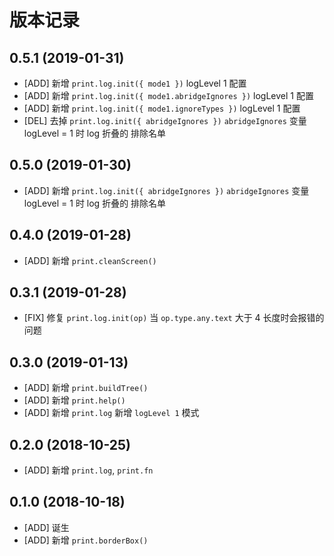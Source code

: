 # 版本记录
## 0.5.1 (2019-01-31)
* [ADD] 新增 `print.log.init({ mode1 })` logLevel 1 配置
* [ADD] 新增 `print.log.init({ mode1.abridgeIgnores })` logLevel 1 配置
* [ADD] 新增 `print.log.init({ mode1.ignoreTypes })` logLevel 1 配置
* [DEL] 去掉 `print.log.init({ abridgeIgnores })` `abridgeIgnores` 变量 logLevel = 1 时 log 折叠的 排除名单

## 0.5.0 (2019-01-30)
* [ADD] 新增 `print.log.init({ abridgeIgnores })` `abridgeIgnores` 变量 logLevel = 1 时 log 折叠的 排除名单

## 0.4.0 (2019-01-28)
* [ADD] 新增 `print.cleanScreen()`

## 0.3.1 (2019-01-28)
* [FIX] 修复 `print.log.init(op)` 当 `op.type.any.text` 大于 4 长度时会报错的问题

## 0.3.0 (2019-01-13)
* [ADD] 新增 `print.buildTree()`
* [ADD] 新增 `print.help()`
* [ADD] 新增 `print.log` 新增 `logLevel 1` 模式

## 0.2.0 (2018-10-25)
* [ADD] 新增 `print.log`, `print.fn`

## 0.1.0 (2018-10-18)
* [ADD] 诞生
* [ADD] 新增 `print.borderBox()`

